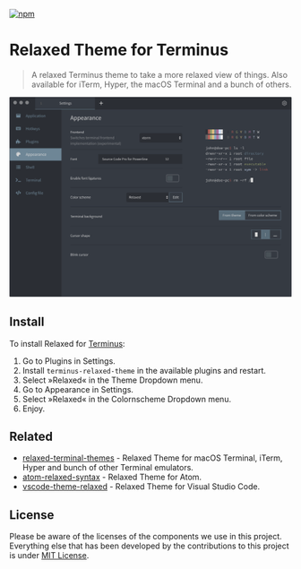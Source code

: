 [![npm](https://img.shields.io/npm/dm/terminus-relaxed-theme.svg?label=terminus-relaxed-theme&nbsp;downloads)](https://www.npmjs.com/package/terminus-relaxed-theme)

# Relaxed Theme for Terminus

> A relaxed Terminus theme to take a more relaxed view of things. Also available for iTerm, Hyper, the macOS Terminal and a bunch of others.

![](assets/screenshot.png)

## Install
To install Relaxed for [Terminus](https://github.com/Eugeny/terminus#readme):

1. Go to Plugins in Settings.
1. Install `terminus-relaxed-theme` in the available plugins and restart.
1. Select »Relaxed« in the Theme Dropdown menu.
1. Go to Appearance in Settings.
1. Select »Relaxed« in the Colornscheme Dropdown menu.
1. Enjoy.

## Related

- [relaxed-terminal-themes](https://github.com/Relaxed-Theme/relaxed-terminal-themes#readme) - Relaxed Theme for macOS Terminal, iTerm, Hyper and bunch of other Terminal emulators.
- [atom-relaxed-syntax](https://github.com/Relaxed-Theme/atom-relaxed-syntax) - Relaxed Theme for Atom.
- [vscode-theme-relaxed](https://github.com/Relaxed-Theme/vscode-theme-relaxed) - Relaxed Theme for Visual Studio Code.

## License

Please be aware of the licenses of the components we use in this project.
Everything else that has been developed by the contributions to this project is under [MIT License](LICENSE).

